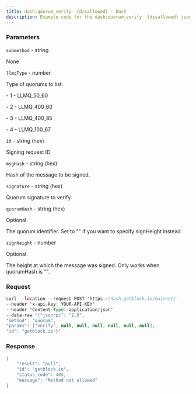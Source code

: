 ```yaml
---
title: dash:quorum_verify  {disallowed} - Dash
description: Example code for the dash:quorum_verify  {disallowed} json-rpc method. Сomplete guide on how to use dash:quorum_verify  {disallowed} json-rpc in GetBlock.io Web3 documentation.
---
```


### Parameters


`submethod` - string

None

`llmqType` - number

Type of quorums to list:

\- 1 - LLMQ_50_60

\- 2 - LLMQ_400_60

\- 3 - LLMQ_400_85

\- 4 - LLMQ_100_67

`id` - string (hex)

Signing request ID

`msgHash` - string (hex)

Hash of the message to be signed.

`signature` - string (hex)

Quorum signature to verify.

`quorumHash` - string (hex)

Optional.

The quorum identifier. Set to "" if you want to specify signHeight
instead.

`signHeight` - number

Optional.

The height at which the message was signed. Only works when quorumHash
is "".

### Request

``` java
curl --location --request POST 'https://dash.getblock.io/mainnet/' 
--header 'x-api-key: YOUR-API-KEY' 
--header 'Content-Type: application/json' 
--data-raw '{"jsonrpc": "2.0",
"method": "quorum",
"params": ["verify", null, null, null, null, null, null],
"id": "getblock.io"}'
```

###  Response

``` java
{
    "result": "null",
    "id": "getblock.io",
    "status_code": 405,
    "message": "Method not allowed"
}
```

